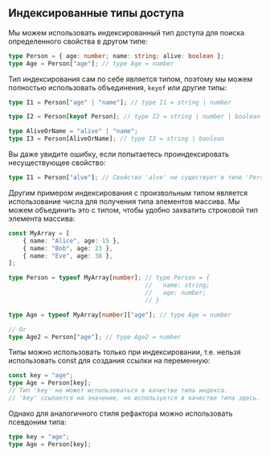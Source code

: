 ## Индексированные типы доступа

Мы можем использовать индексированный тип доступа для поиска определенного свойства в другом типе:

```ts
type Person = { age: number; name: string; alive: boolean };
type Age = Person["age"]; // type Age = number
```

Тип индексирования сам по себе является типом, поэтому мы можем полностью использовать объединения, `keyof` или другие типы:

```ts
type I1 = Person["age" | "name"]; // type I1 = string | number

type I2 = Person[keyof Person]; // type I2 = string | number | boolean

type AliveOrName = "alive" | "name";
type I3 = Person[AliveOrName]; // type I3 = string | boolean
```

Вы даже увидите ошибку, если попытаетесь проиндексировать несуществующее свойство:

```ts
type I1 = Person["alve"]; // Свойство 'alve' не существует в типе 'Person'.
```

Другим примером индексирования с произвольным типом является использование числа для получения типа элементов массива. Мы можем объединить это с типом, чтобы удобно захватить строковой тип элемента массива:

```ts
const MyArray = [
    { name: "Alice", age: 15 },
    { name: "Bob", age: 23 },
    { name: "Eve", age: 38 },
];

type Person = typeof MyArray[number]; // type Person = {
                                      //   name: string;
                                      //   age: number;
                                      // }

type Age = typeof MyArray[number]["age"]; // type Age = number

// Or
type Age2 = Person["age"]; // type Age2 = number
```

Типы можно использовать только при индексировании, т.е. нельзя использовать const для создания ссылки на переменную:

```ts
const key = "age";
type Age = Person[key];
// Тип 'key' не может использоваться в качестве типа индекса.
// 'key' ссылается на значение, но используется в качестве типа здесь. Вы имели в виду 'typeof key'?
```

Однако для аналогичного стиля рефактора можно использовать псевдоним типа:

```ts
type key = "age";
type Age = Person[key];
```